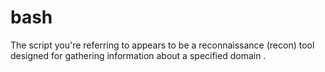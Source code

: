 # bash
The script you're referring to appears to be a reconnaissance (recon) tool designed for gathering information about a specified domain .
